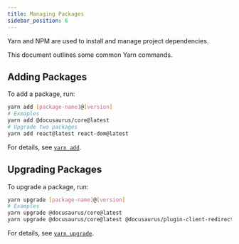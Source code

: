 ```yaml
---
title: Managing Packages
sidebar_position: 6
---
```



<Highlight color="#25c2a0">Yarn</Highlight> and <Highlight color="#1877F2">NPM</Highlight> are used to install and manage project dependencies.

This document outlines some common <Highlight color="#25c2a0">Yarn</Highlight> commands.

## Adding Packages

To add a package, run:


```bash
yarn add [package-name]@[version]
# Exmaples
yarn add @docusaurus/core@latest
# Upgrade two packages
yarn add react@latest react-dom@latest
```

For details, see [`yarn add`](https://classic.yarnpkg.com/lang/en/docs/cli/add/).



## Upgrading Packages

To upgrade a package, run:


```bash
yarn upgrade [package-name]@[version]
# Examples
yarn upgrade @docusaurus/core@latest
yarn upgrade @docusaurus/core@latest @docusaurus/plugin-client-redirects@latest @docusaurus/plugin-content-blog@latest @docusaurus/plugin-content-docs@latest @docusaurus/plugin-content-pages@latest @docusaurus/plugin-debug@latest @docusaurus/preset-classic@latest
```

For details, see [`yarn upgrade`](https://classic.yarnpkg.com/lang/en/docs/cli/upgrade/).


